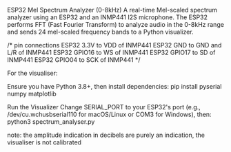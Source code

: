 ESP32 Mel Spectrum Analyzer (0-8kHz)
A real-time Mel-scaled spectrum analyzer using an ESP32 and an INMP441 I2S microphone. The ESP32 performs FFT (Fast Fourier Transform) to analyze audio in the 0-8kHz range and sends 24 mel-scaled frequency bands to a Python visualizer.


/* pin connections
ESP32 3.3V to VDD of INMP441
ESP32 GND to GND and L/R of INMP441
ESP32 GPIO16 to WS of INMP441
ESP32 GPIO17 to SD of INMP441
ESP32 GPIO04 to SCK of INMP441 */

For the visualiser: 

Ensure you have Python 3.8+, then install dependencies:
pip install pyserial numpy matplotlib

Run the Visualizer
Change SERIAL_PORT to your ESP32's port (e.g., /dev/cu.wchusbserial110 for macOS/Linux or COM3 for Windows), then:
python3 spectrum_analyser.py

note: the amplitude indication in decibels are purely an indication, the visualiser is not calibrated